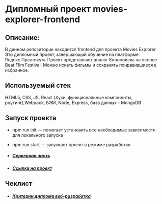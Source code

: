 # Дипломный проект movies-explorer-frontend

## Описание:
В данном репозитории находится frontend для проекта Movies Explorer. Это дипломный проект, завершающий обучение на платформе Яндекс.Практикум. Проект представляет аналог Кинопоиска на основе Beat Film Festival. Можно искать фильмы и сохранять понравившиеся в избранное.

## Используемый стек
HTML5, CSS, JS, React (Хуки, функциональные компоненты, роутинг),Webpack, БЭМ, Node, Express, база данных - MongoDB

## Запуск проекта
* npm run init — помогает установить все необходимые зависимости для локального запуска
* npm run start — запускает проект в режиме разработки

* ##### *[Серверная часть](https://domainname.tatkuptsov.nomoredomains.club/)*
* ##### *[Ссылка на проект](https://domainname.tatkuptsova.nomoredomains.club/)*

## Чеклист

* ##### *[Критерии диплома веб-разработка](https://code.s3.yandex.net/web-developer/static/new-program/web-diploma-criteria-2.0/index.html)* 
